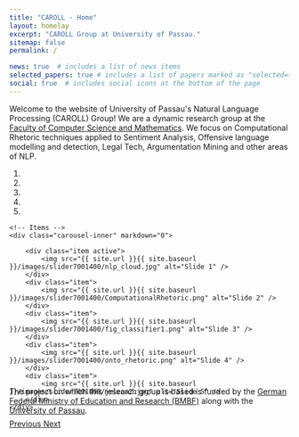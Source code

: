 ```yaml
---
title: "CAROLL - Home"
layout: homelay
excerpt: "CAROLL Group at University of Passau."
sitemap: false
permalink: /

news: true  # includes a list of news items
selected_papers: true # includes a list of papers marked as "selected={true}"
social: true  # includes social icons at the bottom of the page
---
```


Welcome to the website of University of Passau's Natural Language Processing (CAROLL) Group! 
We are a dynamic research group at the [Faculty of Computer Science and Mathematics](https://www.fim.uni-passau.de). We focus on Computational Rhetoric techniques applied to Sentiment Analysis, Offensive language modelling and detection, Legal Tech, Argumentation Mining and other areas of NLP.



<div markdown="0" id="carousel" class="carousel slide" data-ride="carousel" data-interval="5000" data-pause="hover" style="height:377px">
    <!-- Menu -->
    <ol class="carousel-indicators">
        <li data-target="#carousel" data-slide-to="0" class="active"></li>
        <li data-target="#carousel" data-slide-to="1"></li>
        <li data-target="#carousel" data-slide-to="2"></li>
        <li data-target="#carousel" data-slide-to="3"></li>
        <li data-target="#carousel" data-slide-to="4"></li>
    </ol>

    <!-- Items -->
    <div class="carousel-inner" markdown="0">

        <div class="item active">
            <img src="{{ site.url }}{{ site.baseurl }}/images/slider7001400/nlp_cloud.jpg" alt="Slide 1" />
        </div>
        <div class="item">
            <img src="{{ site.url }}{{ site.baseurl }}/images/slider7001400/ComputationalRhetoric.png" alt="Slide 2" />
        </div>
        <div class="item">
            <img src="{{ site.url }}{{ site.baseurl }}/images/slider7001400/fig_classifier1.png" alt="Slide 3" />
        </div>
        <div class="item">
            <img src="{{ site.url }}{{ site.baseurl }}/images/slider7001400/onto_rhetoric.png" alt="Slide 4" />
        </div>
        <div class="item">
            <img src="{{ site.url }}{{ site.baseurl }}/images/slider7001400/jelena2.jpg" alt="Slide 5" />
        </div>
    </div>
  <a class="left carousel-control" href="#carousel" role="button" data-slide="prev">
    <span class="glyphicon glyphicon-chevron-left" aria-hidden="true"></span>
    <span class="sr-only">Previous</span>
  </a>
  <a class="right carousel-control" href="#carousel" role="button" data-slide="next">
    <span class="glyphicon glyphicon-chevron-right" aria-hidden="true"></span>
    <span class="sr-only">Next</span>
  </a>
</div>



The project on which this research group is based is funded by the [German Federal Ministry of Education and Research (BMBF)](https://bmbf.de) along with the [University of Passau](https://uni-passau.de).

<!--<figure class="fourth">-->
<!--  <img src="{{ site.url }}{{ site.baseurl }}/images/logopic/logo_bmbf.jpg" style="width: 210px">-->
<!--  <img src="{{ site.url }}{{ site.baseurl }}/images/logopic/Logo_UniPassau.png" style="width: 310px">-->
<!--</figure>-->
